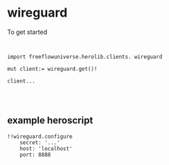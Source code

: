 # wireguard



To get started

```vlang


import freeflowuniverse.herolib.clients. wireguard

mut client:= wireguard.get()!

client...




```

## example heroscript

```hero
!!wireguard.configure
    secret: '...'
    host: 'localhost'
    port: 8888
```


